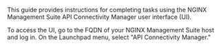 
This guide provides instructions for completing tasks using the NGINX Management Suite API Connectivity Manager user interface (UI).

To access the UI, go to the FQDN of your NGINX Management Suite host and log in. On the Launchpad menu, select "API Connectivity Manager."

<!-- Do not remove. Keep this code at the bottom of the include -->
<!-- DOCS-1004 -->